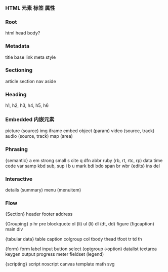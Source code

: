 ### HTML 元素 标签 属性 

### Root 

html
head
body?

### Metadata

title
base
link
meta
style

### Sectioning

article 
section
nav
aside

### Heading

h1, h2, h3, h4, h5, h6

### Embedded 内嵌元素

picture (source)
img
iframe
embed
object (param)
video (source, track)
audio (source, track)
map (area)

### Phrasing 

{semantic}
a
em
strong
small
s
cite
q
dfn
abbr
ruby (rb, rt, rtc, rp)
data
time
code
var
samp
kbd
sub, sup
i
b
u
mark
bdi
bdo
span
br
wbr
{edits}
ins
del

### Interactive

details (summary)
menu (menuitem)



### Flow
{Section}
header
footer
address

{Grouping}
p
hr
pre
blockquote
ol (li)
ul (li)
dl (dt, dd)
figure (figcaption)
main
div

{tabular data}
table
caption
colgroup
col
tbody
thead
tfoot
tr
td
th

{form}
form
label
input
button
select (optgroup->option)
datalist
textarea
keygen
output
progress
meter
fieldset (legend)

{scripting}
script
noscript
canvas
template
math
svg
